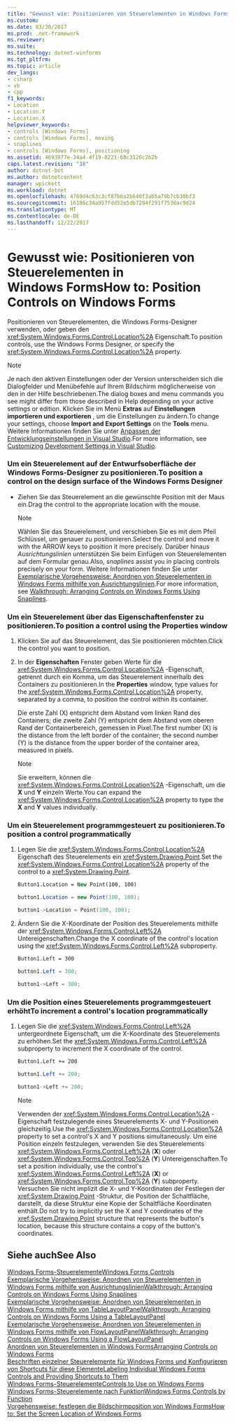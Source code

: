 ```yaml
---
title: "Gewusst wie: Positionieren von Steuerelementen in Windows Forms"
ms.custom: 
ms.date: 03/30/2017
ms.prod: .net-framework
ms.reviewer: 
ms.suite: 
ms.technology: dotnet-winforms
ms.tgt_pltfrm: 
ms.topic: article
dev_langs:
- csharp
- vb
- cpp
f1_keywords:
- Location
- Location.Y
- Location.X
helpviewer_keywords:
- controls [Windows Forms]
- controls [Windows Forms], moving
- snaplines
- controls [Windows Forms], positioning
ms.assetid: 4693977e-34a4-4f19-8221-68c3120c2b2b
caps.latest.revision: "18"
author: dotnet-bot
ms.author: dotnetcontent
manager: wpickett
ms.workload: dotnet
ms.openlocfilehash: 4769d4c63c3cf87b6a2b640f3ab5a79b7cb30bf3
ms.sourcegitcommit: 16186c34a957fdd52e5db7294f291f7530ac9d24
ms.translationtype: MT
ms.contentlocale: de-DE
ms.lasthandoff: 12/22/2017
---
```

# <a name="how-to-position-controls-on-windows-forms"></a><span data-ttu-id="db20e-102">Gewusst wie: Positionieren von Steuerelementen in Windows Forms</span><span class="sxs-lookup"><span data-stu-id="db20e-102">How to: Position Controls on Windows Forms</span></span>
<span data-ttu-id="db20e-103">Positionieren von Steuerelementen, die Windows Forms-Designer verwenden, oder geben den <xref:System.Windows.Forms.Control.Location%2A> Eigenschaft.</span><span class="sxs-lookup"><span data-stu-id="db20e-103">To position controls, use the Windows Forms Designer, or specify the <xref:System.Windows.Forms.Control.Location%2A> property.</span></span>  
  
> [!NOTE]
>  <span data-ttu-id="db20e-104">Je nach den aktiven Einstellungen oder der Version unterscheiden sich die Dialogfelder und Menübefehle auf Ihrem Bildschirm möglicherweise von den in der Hilfe beschriebenen.</span><span class="sxs-lookup"><span data-stu-id="db20e-104">The dialog boxes and menu commands you see might differ from those described in Help depending on your active settings or edition.</span></span> <span data-ttu-id="db20e-105">Klicken Sie im Menü **Extras** auf **Einstellungen importieren und exportieren** , um die Einstellungen zu ändern.</span><span class="sxs-lookup"><span data-stu-id="db20e-105">To change your settings, choose **Import and Export Settings** on the **Tools** menu.</span></span> <span data-ttu-id="db20e-106">Weitere Informationen finden Sie unter [Anpassen der Entwicklungseinstellungen in Visual Studio](http://msdn.microsoft.com/en-us/22c4debb-4e31-47a8-8f19-16f328d7dcd3).</span><span class="sxs-lookup"><span data-stu-id="db20e-106">For more information, see [Customizing Development Settings in Visual Studio](http://msdn.microsoft.com/en-us/22c4debb-4e31-47a8-8f19-16f328d7dcd3).</span></span>  
  
### <a name="to-position-a-control-on-the-design-surface-of-the-windows-forms-designer"></a><span data-ttu-id="db20e-107">Um ein Steuerelement auf der Entwurfsoberfläche der Windows Forms-Designer zu positionieren.</span><span class="sxs-lookup"><span data-stu-id="db20e-107">To position a control on the design surface of the Windows Forms Designer</span></span>  
  
-   <span data-ttu-id="db20e-108">Ziehen Sie das Steuerelement an die gewünschte Position mit der Maus ein.</span><span class="sxs-lookup"><span data-stu-id="db20e-108">Drag the control to the appropriate location with the mouse.</span></span>  
  
    > [!NOTE]
    >  <span data-ttu-id="db20e-109">Wählen Sie das Steuerelement, und verschieben Sie es mit dem Pfeil Schlüssel, um genauer zu positionieren.</span><span class="sxs-lookup"><span data-stu-id="db20e-109">Select the control and move it with the ARROW keys to position it more precisely.</span></span> <span data-ttu-id="db20e-110">Darüber hinaus *Ausrichtungslinien* unterstützen Sie beim Einfügen von Steuerelementen auf dem Formular genau.</span><span class="sxs-lookup"><span data-stu-id="db20e-110">Also, *snaplines* assist you in placing controls precisely on your form.</span></span> <span data-ttu-id="db20e-111">Weitere Informationen finden Sie unter [Exemplarische Vorgehensweise: Anordnen von Steuerelementen in Windows Forms mithilfe von Ausrichtungslinien](../../../../docs/framework/winforms/controls/walkthrough-arranging-controls-on-windows-forms-using-snaplines.md).</span><span class="sxs-lookup"><span data-stu-id="db20e-111">For more information, see [Walkthrough: Arranging Controls on Windows Forms Using Snaplines](../../../../docs/framework/winforms/controls/walkthrough-arranging-controls-on-windows-forms-using-snaplines.md).</span></span>  
  
### <a name="to-position-a-control-using-the-properties-window"></a><span data-ttu-id="db20e-112">Um ein Steuerelement über das Eigenschaftenfenster zu positionieren.</span><span class="sxs-lookup"><span data-stu-id="db20e-112">To position a control using the Properties window</span></span>  
  
1.  <span data-ttu-id="db20e-113">Klicken Sie auf das Steuerelement, das Sie positionieren möchten.</span><span class="sxs-lookup"><span data-stu-id="db20e-113">Click the control you want to position.</span></span>  
  
2.  <span data-ttu-id="db20e-114">In der **Eigenschaften** Fenster geben Werte für die <xref:System.Windows.Forms.Control.Location%2A> -Eigenschaft, getrennt durch ein Komma, um das Steuerelement innerhalb des Containers zu positionieren.</span><span class="sxs-lookup"><span data-stu-id="db20e-114">In the **Properties** window, type values for the <xref:System.Windows.Forms.Control.Location%2A> property, separated by a comma, to position the control within its container.</span></span>  
  
     <span data-ttu-id="db20e-115">Die erste Zahl (X) entspricht dem Abstand vom linken Rand des Containers; die zweite Zahl (Y) entspricht dem Abstand vom oberen Rand der Containerbereich, gemessen in Pixel.</span><span class="sxs-lookup"><span data-stu-id="db20e-115">The first number (X) is the distance from the left border of the container; the second number (Y) is the distance from the upper border of the container area, measured in pixels.</span></span>  
  
    > [!NOTE]
    >  <span data-ttu-id="db20e-116">Sie erweitern, können die <xref:System.Windows.Forms.Control.Location%2A> -Eigenschaft, um die **X** und **Y** einzeln Werte.</span><span class="sxs-lookup"><span data-stu-id="db20e-116">You can expand the <xref:System.Windows.Forms.Control.Location%2A> property to type the **X** and **Y** values individually.</span></span>  
  
### <a name="to-position-a-control-programmatically"></a><span data-ttu-id="db20e-117">Um ein Steuerelement programmgesteuert zu positionieren.</span><span class="sxs-lookup"><span data-stu-id="db20e-117">To position a control programmatically</span></span>  
  
1.  <span data-ttu-id="db20e-118">Legen Sie die <xref:System.Windows.Forms.Control.Location%2A> Eigenschaft des Steuerelements ein <xref:System.Drawing.Point>.</span><span class="sxs-lookup"><span data-stu-id="db20e-118">Set the <xref:System.Windows.Forms.Control.Location%2A> property of the control to a <xref:System.Drawing.Point>.</span></span>  
  
    ```vb  
    Button1.Location = New Point(100, 100)  
    ```  
  
    ```csharp  
    button1.Location = new Point(100, 100);  
    ```  
  
    ```cpp  
    button1->Location = Point(100, 100);  
    ```  
  
2.  <span data-ttu-id="db20e-119">Ändern Sie die X-Koordinate der Position des Steuerelements mithilfe der <xref:System.Windows.Forms.Control.Left%2A> Untereigenschaften.</span><span class="sxs-lookup"><span data-stu-id="db20e-119">Change the X coordinate of the control's location using the <xref:System.Windows.Forms.Control.Left%2A> subproperty.</span></span>  
  
    ```vb  
    Button1.Left = 300  
    ```  
  
    ```csharp  
    button1.Left = 300;  
    ```  
  
    ```cpp  
    button1->Left = 300;  
    ```  
  
### <a name="to-increment-a-controls-location-programmatically"></a><span data-ttu-id="db20e-120">Um die Position eines Steuerelements programmgesteuert erhöht</span><span class="sxs-lookup"><span data-stu-id="db20e-120">To increment a control's location programmatically</span></span>  
  
1.  <span data-ttu-id="db20e-121">Legen Sie die <xref:System.Windows.Forms.Control.Left%2A> untergeordnete Eigenschaft, um die X-Koordinate des Steuerelements zu erhöhen.</span><span class="sxs-lookup"><span data-stu-id="db20e-121">Set the <xref:System.Windows.Forms.Control.Left%2A> subproperty to increment the X coordinate of the control.</span></span>  
  
    ```vb  
    Button1.Left += 200  
    ```  
  
    ```csharp  
    button1.Left += 200;  
    ```  
  
    ```cpp  
    button1->Left += 200;  
    ```  
  
    > [!NOTE]
    >  <span data-ttu-id="db20e-122">Verwenden der <xref:System.Windows.Forms.Control.Location%2A> -Eigenschaft festzulegende eines Steuerelements X- und Y-Positionen gleichzeitig.</span><span class="sxs-lookup"><span data-stu-id="db20e-122">Use the <xref:System.Windows.Forms.Control.Location%2A> property to set a control's X and Y positions simultaneously.</span></span> <span data-ttu-id="db20e-123">Um eine Position einzeln festzulegen, verwenden Sie des Steuerelements <xref:System.Windows.Forms.Control.Left%2A> (**X**) oder <xref:System.Windows.Forms.Control.Top%2A> (**Y**) Untereigenschaften.</span><span class="sxs-lookup"><span data-stu-id="db20e-123">To set a position individually, use the control's <xref:System.Windows.Forms.Control.Left%2A> (**X**) or <xref:System.Windows.Forms.Control.Top%2A> (**Y**) subproperty.</span></span> <span data-ttu-id="db20e-124">Versuchen Sie nicht implizit die X- und Y-Koordinaten der Festlegen der <xref:System.Drawing.Point> -Struktur, die Position der Schaltfläche, darstellt, da diese Struktur eine Kopie der Schaltfläche Koordinaten enthält.</span><span class="sxs-lookup"><span data-stu-id="db20e-124">Do not try to implicitly set the X and Y coordinates of the <xref:System.Drawing.Point> structure that represents the button's location, because this structure contains a copy of the button's coordinates.</span></span>  
  
## <a name="see-also"></a><span data-ttu-id="db20e-125">Siehe auch</span><span class="sxs-lookup"><span data-stu-id="db20e-125">See Also</span></span>  
 [<span data-ttu-id="db20e-126">Windows Forms-Steuerelemente</span><span class="sxs-lookup"><span data-stu-id="db20e-126">Windows Forms Controls</span></span>](../../../../docs/framework/winforms/controls/index.md)  
 [<span data-ttu-id="db20e-127">Exemplarische Vorgehensweise: Anordnen von Steuerelementen in Windows Forms mithilfe von Ausrichtungslinien</span><span class="sxs-lookup"><span data-stu-id="db20e-127">Walkthrough: Arranging Controls on Windows Forms Using Snaplines</span></span>](../../../../docs/framework/winforms/controls/walkthrough-arranging-controls-on-windows-forms-using-snaplines.md)  
 [<span data-ttu-id="db20e-128">Exemplarische Vorgehensweise: Anordnen von Steuerelementen in Windows Forms mithilfe von TableLayoutPanel</span><span class="sxs-lookup"><span data-stu-id="db20e-128">Walkthrough: Arranging Controls on Windows Forms Using a TableLayoutPanel</span></span>](../../../../docs/framework/winforms/controls/walkthrough-arranging-controls-on-windows-forms-using-a-tablelayoutpanel.md)  
 [<span data-ttu-id="db20e-129">Exemplarische Vorgehensweise: Anordnen von Steuerelementen in Windows Forms mithilfe von FlowLayoutPanel</span><span class="sxs-lookup"><span data-stu-id="db20e-129">Walkthrough: Arranging Controls on Windows Forms Using a FlowLayoutPanel</span></span>](../../../../docs/framework/winforms/controls/walkthrough-arranging-controls-on-windows-forms-using-a-flowlayoutpanel.md)  
 [<span data-ttu-id="db20e-130">Anordnen von Steuerelementen in Windows Forms</span><span class="sxs-lookup"><span data-stu-id="db20e-130">Arranging Controls on Windows Forms</span></span>](../../../../docs/framework/winforms/controls/arranging-controls-on-windows-forms.md)  
 [<span data-ttu-id="db20e-131">Beschriften einzelner Steuerelemente für Windows Forms und Konfigurieren von Shortcuts für diese Elemente</span><span class="sxs-lookup"><span data-stu-id="db20e-131">Labeling Individual Windows Forms Controls and Providing Shortcuts to Them</span></span>](../../../../docs/framework/winforms/controls/labeling-individual-windows-forms-controls-and-providing-shortcuts-to-them.md)  
 [<span data-ttu-id="db20e-132">Windows Forms-Steuerelemente</span><span class="sxs-lookup"><span data-stu-id="db20e-132">Controls to Use on Windows Forms</span></span>](../../../../docs/framework/winforms/controls/controls-to-use-on-windows-forms.md)  
 [<span data-ttu-id="db20e-133">Windows Forms-Steuerelemente nach Funktion</span><span class="sxs-lookup"><span data-stu-id="db20e-133">Windows Forms Controls by Function</span></span>](../../../../docs/framework/winforms/controls/windows-forms-controls-by-function.md)  
 [<span data-ttu-id="db20e-134">Vorgehensweise: festlegen die Bildschirmposition von Windows Forms</span><span class="sxs-lookup"><span data-stu-id="db20e-134">How to: Set the Screen Location of Windows Forms</span></span>](http://msdn.microsoft.com/en-us/cb023ab7-dea7-4284-9aa6-8c03c59b60c6)
